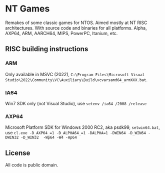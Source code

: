 # NT Games

Remakes of some classic games for NTOS. Aimed mostly at NT RISC architectures. With source code and binaries for all platforms. Alpha, AXP64, ARM, AARCH64, MIPS, PowerPC, Itanium, etc.

## RISC building instructions

### ARM

Only available in MSVC (2022), `C:\Program Files\Microsoft Visual Studio\2022\Community\VC\Auxiliary\Build\vcvarsamd64_armXXX.bat`.

### IA64

Win7 SDK only (not Visual Studio), use `setenv /ia64 /2008 /release`

### AXP64

Microsoft Platform SDK for Windows 2000 RC2, aka psdk99, `setwin64.bat`, use `cl.exe -D_AXP64_=1 -D_ALPHA64_=1 -DALPHA=1 -DWIN64 -D_WIN64 -DWIN32 -D_WIN32  -Wp64 -W4 -Ap64`

## License
All code is public domain.
